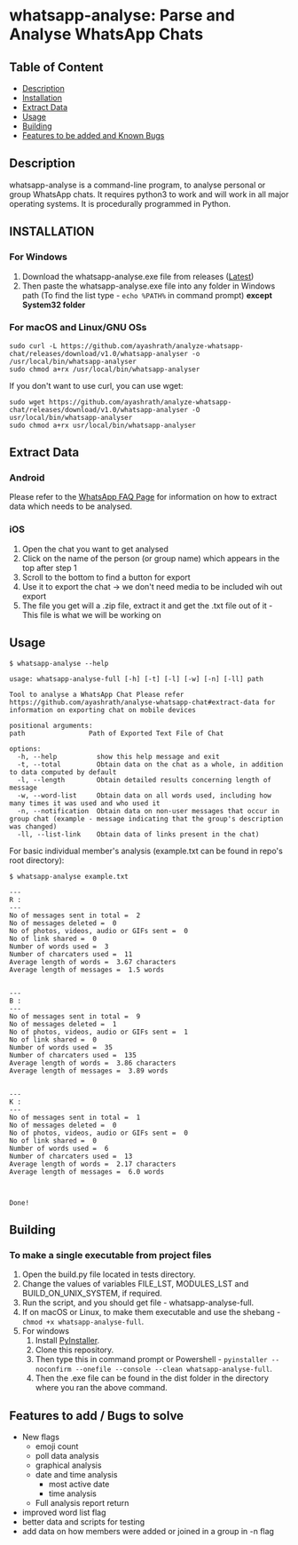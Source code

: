 # whatsapp-analyse: Parse and Analyse WhatsApp Chats

[comment]: <> (Add gif where it is being used)

## Table of Content

- [Description](#description)
- [Installation](#installation)
- [Extract Data](#extract-data)
- [Usage](#usage)
- [Building](#building)
- [Features to be added and Known Bugs](#features-to-add--bugs-to-solve)

## Description

whatsapp-analyse is a command-line program, to analyse personal or group WhatsApp chats. It requires python3 to work and will work in all major operating systems. It is procedurally programmed in Python.

## INSTALLATION

### For Windows

1. Download the whatsapp-analyse.exe file from releases ([Latest](https://github.com/ayashrath/analyze-whatsapp-chat/releases/download/v1.0/whatsapp-analyser.exe))
2. Then paste the whatsapp-analyse.exe file into any folder in Windows path (To find the list type - `echo %PATH%` in command prompt) **except System32 folder**

### For macOS and Linux/GNU OSs

    sudo curl -L https://github.com/ayashrath/analyze-whatsapp-chat/releases/download/v1.0/whatsapp-analyser -o /usr/local/bin/whatsapp-analyser
    sudo chmod a+rx /usr/local/bin/whatsapp-analyser

If you don't want to use curl, you can use wget:

    sudo wget https://github.com/ayashrath/analyze-whatsapp-chat/releases/download/v1.0/whatsapp-analyser -O usr/local/bin/whatsapp-analyser
    sudo chmod a+rx usr/local/bin/whatsapp-analyser

## Extract Data

### Android

Please refer to the [WhatsApp FAQ Page](https://faq.whatsapp.com/1180414079177245) for information on how to extract data which needs to be analysed.

### iOS

1. Open the chat you want to get analysed
2. Click on the name of the person (or group name) which appears in the top after step 1
3. Scroll to the bottom to find a button for export
4. Use it to export the chat -> we don't need media to be included wih out export
5. The file you get will a .zip file, extract it and get the .txt file out of it - This file  is what we will be working on

## Usage

    $ whatsapp-analyse --help 

    usage: whatsapp-analyse-full [-h] [-t] [-l] [-w] [-n] [-ll] path

    Tool to analyse a WhatsApp Chat Please refer https://github.com/ayashrath/analyse-whatsapp-chat#extract-data for information on exporting chat on mobile devices

    positional arguments:
    path                Path of Exported Text File of Chat

    options:
      -h, --help          show this help message and exit
      -t, --total         Obtain data on the chat as a whole, in addition to data computed by default
      -l, --length        Obtain detailed results concerning length of message
      -w, --word-list     Obtain data on all words used, including how many times it was used and who used it
      -n, --notification  Obtain data on non-user messages that occur in group chat (example - message indicating that the group's description was changed)
      -ll, --list-link    Obtain data of links present in the chat)

For basic individual member's analysis (example.txt can be found in repo's root directory):

    $ whatsapp-analyse example.txt

    ---
    R :
    ---
    No of messages sent in total =  2
    No of messages deleted =  0
    No of photos, videos, audio or GIFs sent =  0
    No of link shared =  0
    Number of words used =  3
    Number of charcaters used =  11
    Average length of words =  3.67 characters
    Average length of messages =  1.5 words
    
    
    ---
    B :
    ---
    No of messages sent in total =  9
    No of messages deleted =  1
    No of photos, videos, audio or GIFs sent =  1
    No of link shared =  0
    Number of words used =  35
    Number of charcaters used =  135
    Average length of words =  3.86 characters
    Average length of messages =  3.89 words
    
    
    ---
    K :
    ---
    No of messages sent in total =  1
    No of messages deleted =  0
    No of photos, videos, audio or GIFs sent =  0
    No of link shared =  0
    Number of words used =  6
    Number of charcaters used =  13
    Average length of words =  2.17 characters
    Average length of messages =  6.0 words
    
    
    
    Done!

## Building

### To make a single executable from project files

1. Open the build.py file located in tests directory.
2. Change the values of variables FILE_LST, MODULES_LST and BUILD_ON_UNIX_SYSTEM, if required.
3. Run the script, and you should get file - whatsapp-analyse-full.
4. If on macOS or Linux, to make them executable and use the shebang - `chmod +x whatsapp-analyse-full`.
5. For windows
    1. Install [PyInstaller](https://github.com/pyinstaller/pyinstaller).
    2. Clone this repository.
    3. Then type this in command prompt or Powershell - `pyinstaller --noconfirm --onefile --console --clean whatsapp-analyse-full`.
    4. Then the .exe file can be found in the dist folder in the directory where you ran the above command.

## Features to add / Bugs to solve

- New flags
  - emoji count
  - poll data analysis
  - graphical analysis
  - date and time analysis
    - most active date
    - time analysis
  - Full analysis report return
- improved word list flag
- better data and scripts for testing
- add data on how members were added or joined in a group in -n flag
